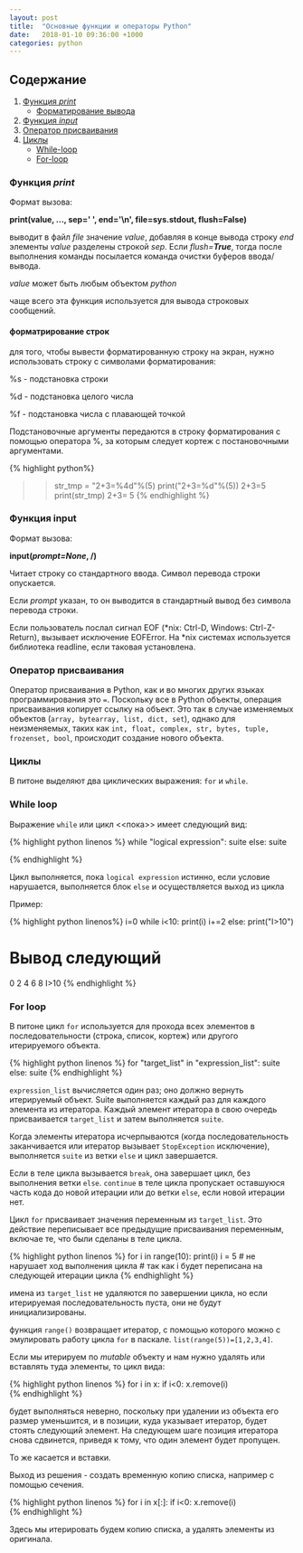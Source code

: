 ```yaml
---
layout: post
title:  "Основные функции и операторы Python"
date:   2018-01-10 09:36:00 +1000
categories: python
---
```


## Содержание
1. [Функция *print*](#функция-print)
    - [Форматирование вывода](#форматрирование-строк)
2. [Функция *input*](#функция-input)
3. [Оператор присваивания](#оператор-присваивания)
4. [Циклы](#циклы)
   + [While-loop](#while-loop)
   + [For-loop](#for-loop)



### Функция *print*

Формат вызова:

**print(value, ..., sep=' ', end='\n', file=sys.stdout, flush=False)**

выводит в файл _file_ значение _value_, добавляя в конце вывода строку _end_
элементы _value_ разделены строкой _sep_. Если _flush=**True**_, тогда после
выполнения команды посылается команда очистки буферов ввода/вывода.

_value_ может быть любым объектом _python_

чаще всего эта функция используется для вывода строковых сообщений.

#### форматрирование строк
для того, чтобы вывести форматированную строку на экран, нужно использовать строку с символами форматирования:

%s - подстановка строки

%d - подстановка целого числа

%f - подстановка числа с плавающей точкой

Подстановочные аргументы передаются в строку форматирования с помощью оператора %, за которым следует кортеж с постановочными аргументами.

{% highlight python%}
>> str_tmp = "2+3=%4d"%(5)
>> print("2+3=%d"%(5))
2+3=5
>> print(str_tmp)
2+3=   5
{% endhighlight %}

### Функция **input**

Формат вызова:

**input(_prompt=None_, /)**

Читает строку со стандартного ввода. Символ перевода строки опускается.

Если _prompt_ указан, то он выводится в стандартный вывод без символа перевода строки.

Если пользователь послал сигнал EOF (\*nix: Ctrl-D, Windows: Ctrl-Z-Return), вызывает исключение EOFError. На \*nix  системах используется библиотека readline, если таковая установлена.

### Оператор присваивания

Оператор присваивания в Python, как и  во многих других языках программирования это `=`.
Поскольку все в Python объекты, операция присваивания копирует ссылку на объект. Это так в случае изменяемых объектов (`array, bytearray, list, dict, set`), однако для неизменяемых, таких как `int, float, complex, str, bytes, tuple, frozenset, bool`, происходит создание нового объекта.

### Циклы

В питоне выделяют два циклических выражения: `for` и `while`.

### While loop
    
Выражение `while` или цикл <<пока>> имеет следующий вид:

{% highlight python linenos %}
while "logical expression":
    suite
else:
    suite

{% endhighlight %}

Цикл выполняется, пока `logical expression` истинно, если условие нарушается, выполняется блок `else` и осуществляется выход из цикла

Пример:

{% highlight python linenos%}
i=0
while i<10:
    print(i)
    i+=2
else:
    print("I>10")

# Вывод следующий
0
2
4
6
8
I>10
{% endhighlight %}

### For loop

В питоне цикл `for` используется для прохода всех элементов в последовательности (строка, список, кортеж) или другого итерируемого объекта.

{% highlight python linenos %}
for "target_list" in "expression_list":
    suite
else:
    suite
{% endhighlight %}

`expression_list` вычисляется один раз; оно должно вернуть итерируемый объект. Suite выполняется каждый раз для каждого элемента из итератора. Каждый элемент итератора в свою очередь присваивается `target_list` и затем выполняется `suite`.

Когда элементы итератора исчерпываются (когда последовательность заканчивается или итератор вызывает `StopException` исключение), выполняется `suite` из ветки `else` и цикл завершается.

Если в теле цикла вызывается `break`, она завершает цикл, без выполнения ветки `else`. `continue` в теле цикла пропускает оставшуюся часть кода до новой итерации или до ветки `else`, если новой итерации нет.

Цикл `for` присваивает значения переменным из `target_list`. Это действие переписывает все предыдущие присваивания переменным, включае те, что были сделаны в теле цикла.

{% highlight python linenos %}
for i in range(10):
    print(i)
    i = 5             # не нарушает ход выполнения цикла
                      # так как i будет переписана на следующей итерации цикла
{% endhighlight %}

имена из `target_list` не удаляются по завершении цикла, но если итерируемая последовательность пуста, они не будут инициализированы.

функция `range()` возвращает итератор, с помощью которого можно с эмулировать работу цикла `for` в паскале. `list(range(5))=[1,2,3,4]`.

Если мы итерируем по *mutable* объекту и нам нужно удалять или вставлять туда элементы, то цикл вида:

{% highlight python linenos %}
for i in x:
    if i<0:
        x.remove(i)             
{% endhighlight %}

будет выполняться неверно, поскольку при удалении из объекта его размер уменьшится, и в позиции, куда указывает итератор, будет стоять следующий элемент. На следующем шаге позиция итератора снова сдвинется, приведя к тому, что один элемент будет пропущен.

То же касается и вставки.

Выход из решения - создать временную копию списка, например с помощью сечения.

{% highlight python linenos %}
for i in x[:]:
    if i<0:
        x.remove(i)             
{% endhighlight %}

Здесь мы итерировать будем копию списка, а удалять элементы из оригинала.


